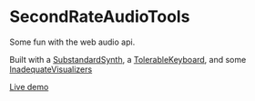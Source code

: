 # SecondRateAudioTools

Some fun with the web audio api.

Built with a [SubstandardSynth](https://atactionpark.github.com/SubstandardSynth/), a [TolerableKeyboard](https://atactionpark.github.com/TolerableKeyboard/), and some [InadequateVisualizers](https://atactionpark.github.com/InadequateVisualizers/)

[Live demo](https://atactionpark.github.com/SecondRateAudioTools/)